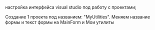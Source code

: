 настройка интерфейса visual studio под работу с проектами;

Создание 1 проекта под названием: "MyUtilities". Меняем название формы и текст формы на MainForm и Мои утилиты
